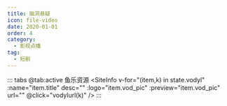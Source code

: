 ```yaml
---
title: 脑洞悬疑
icon: file-video
date: 2020-01-01
order: 4
category:
  - 影视点播
tag:
  - 短剧
---
```


<ArtPlayer :src="state.src" :config="hlsConfig(state.PlayList)" />

::: tabs
@tab:active 鱼乐资源
<SiteInfo v-for="(item,k) in state.vodyl" :name="item.title" desc="" :logo="item.vod_pic" :preview="item.vod_pic"
url="" @click="vodylurl(k)" />
:::

<script setup>
  import { vod } from '@db'
  import { hlsConfig } from '@cps/artConst'
  import { useStorage } from '@vueuse/core'
  import { onMounted, nextTick, onDeactivated } from "vue";
  const state = useStorage(
    "vod-ndxy",
    {
      src: "",
      vodyl: [],
      PlayList: []
    }
  )

  const vodylurl = (key) => {
    const { vodyl } = state.value
    state.value.PlayList = vodyl
    state.value.src = vodyl[key].url
  }

  onMounted(async () => {
    const ylzy = await vod.find({ "name": "ylzy-68" })
    state.value.vodyl = ylzy.data
    vodylurl(0)
  });

</script>
